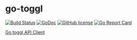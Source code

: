 # go-toggl

[![Build Status](https://travis-ci.org/achiku/go-toggl.svg?branch=master)](https://travis-ci.org/achiku/go-toggl)
[![GoDoc](https://godoc.org/github.com/achiku/go-toggl?status.svg)](https://godoc.org/github.com/achiku/go-toggl)
[![GitHub license](https://img.shields.io/badge/license-MIT-blue.svg)](https://raw.githubusercontent.com/achiku/go-toggl/master/LICENSE)
[![Go Report Card](https://goreportcard.com/badge/github.com/achiku/go-toggl)](https://goreportcard.com/report/github.com/achiku/go-toggl)

[Go toggl API Client](https://github.com/toggl/toggl_api_docs)
